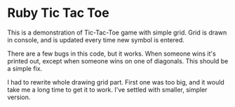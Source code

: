 # Ruby Tic Tac Toe

This is a demonstration of Tic-Tac-Toe game with simple grid. Grid is drawn in console, and is updated every time new symbol is entered. 

There are a few bugs in this code, but it works. When someone wins it's printed out, except when someone wins on one of diagonals. This should be a simple fix.

I had to rewrite whole drawing grid part. First one was too big, and it would take me a long time to get it to work. I've settled with smaller, simpler version.